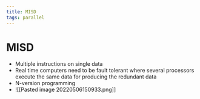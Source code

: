 ```yaml
---
title: MISD
tags: parallel 
---
```


# MISD
- Multiple instructions on single data
- Real time computers need to be fault tolerant where several processors execute the same data for producing the redundant data
- N-version programming
- ![[Pasted image 20220506150933.png]]




































